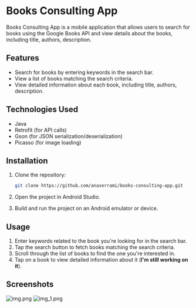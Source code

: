 # Books Consulting App

Books Consulting App is a mobile application that allows users to search for books using the Google Books API and view details about the books, including title, authors, description.

## Features

- Search for books by entering keywords in the search bar.
- View a list of books matching the search criteria.
- View detailed information about each book, including title, authors, description.

## Technologies Used

- Java
- Retrofit (for API calls)
- Gson (for JSON serialization/deserialization)
- Picasso (for image loading)

## Installation

1. Clone the repository:

   ```bash
   git clone https://github.com/anaserrami/books-consulting-app.git
    ```
2. Open the project in Android Studio.
3. Build and run the project on an Android emulator or device.

## Usage
1. Enter keywords related to the book you're looking for in the search bar.
2. Tap the search button to fetch books matching the search criteria.
3. Scroll through the list of books to find the one you're interested in.
4. Tap on a book to view detailed information about it (**I'm still working on it**).

## Screenshots

![img.png](assets/img.png)               ![img_1.png](assets/img_1.png)

